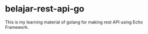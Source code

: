 # belajar-rest-api-go

This is my learning material of golang for making rest API using Echo Framework.
